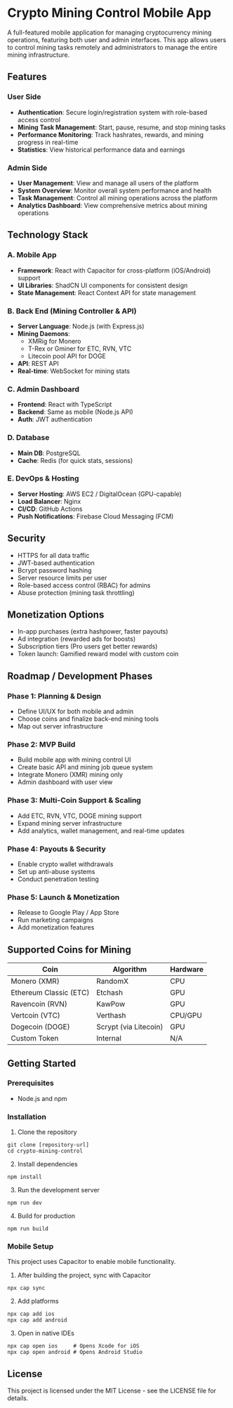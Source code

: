 
# Crypto Mining Control Mobile App

A full-featured mobile application for managing cryptocurrency mining operations, featuring both user and admin interfaces. This app allows users to control mining tasks remotely and administrators to manage the entire mining infrastructure.

## Features

### User Side
- **Authentication**: Secure login/registration system with role-based access control
- **Mining Task Management**: Start, pause, resume, and stop mining tasks
- **Performance Monitoring**: Track hashrates, rewards, and mining progress in real-time
- **Statistics**: View historical performance data and earnings

### Admin Side
- **User Management**: View and manage all users of the platform
- **System Overview**: Monitor overall system performance and health
- **Task Management**: Control all mining operations across the platform
- **Analytics Dashboard**: View comprehensive metrics about mining operations

## Technology Stack

### A. Mobile App
- **Framework**: React with Capacitor for cross-platform (iOS/Android) support
- **UI Libraries**: ShadCN UI components for consistent design
- **State Management**: React Context API for state management

### B. Back End (Mining Controller & API)
- **Server Language**: Node.js (with Express.js)
- **Mining Daemons**:
  - XMRig for Monero
  - T-Rex or Gminer for ETC, RVN, VTC
  - Litecoin pool API for DOGE
- **API**: REST API
- **Real-time**: WebSocket for mining stats

### C. Admin Dashboard
- **Frontend**: React with TypeScript
- **Backend**: Same as mobile (Node.js API)
- **Auth**: JWT authentication

### D. Database
- **Main DB**: PostgreSQL
- **Cache**: Redis (for quick stats, sessions)

### E. DevOps & Hosting
- **Server Hosting**: AWS EC2 / DigitalOcean (GPU-capable)
- **Load Balancer**: Nginx
- **CI/CD**: GitHub Actions
- **Push Notifications**: Firebase Cloud Messaging (FCM)

## Security
- HTTPS for all data traffic
- JWT-based authentication
- Bcrypt password hashing
- Server resource limits per user
- Role-based access control (RBAC) for admins
- Abuse protection (mining task throttling)

## Monetization Options
- In-app purchases (extra hashpower, faster payouts)
- Ad integration (rewarded ads for boosts)
- Subscription tiers (Pro users get better rewards)
- Token launch: Gamified reward model with custom coin

## Roadmap / Development Phases

### Phase 1: Planning & Design
- Define UI/UX for both mobile and admin
- Choose coins and finalize back-end mining tools
- Map out server infrastructure

### Phase 2: MVP Build
- Build mobile app with mining control UI
- Create basic API and mining job queue system
- Integrate Monero (XMR) mining only
- Admin dashboard with user view

### Phase 3: Multi-Coin Support & Scaling
- Add ETC, RVN, VTC, DOGE mining support
- Expand mining server infrastructure
- Add analytics, wallet management, and real-time updates

### Phase 4: Payouts & Security
- Enable crypto wallet withdrawals
- Set up anti-abuse systems
- Conduct penetration testing

### Phase 5: Launch & Monetization
- Release to Google Play / App Store
- Run marketing campaigns
- Add monetization features

## Supported Coins for Mining

| Coin | Algorithm | Hardware |
|------|-----------|----------|
| Monero (XMR) | RandomX | CPU |
| Ethereum Classic (ETC) | Etchash | GPU |
| Ravencoin (RVN) | KawPow | GPU |
| Vertcoin (VTC) | Verthash | CPU/GPU |
| Dogecoin (DOGE) | Scrypt (via Litecoin) | GPU |
| Custom Token | Internal | N/A |

## Getting Started

### Prerequisites
- Node.js and npm

### Installation

1. Clone the repository
```
git clone [repository-url]
cd crypto-mining-control
```

2. Install dependencies
```
npm install
```

3. Run the development server
```
npm run dev
```

4. Build for production
```
npm run build
```

### Mobile Setup

This project uses Capacitor to enable mobile functionality.

1. After building the project, sync with Capacitor
```
npx cap sync
```

2. Add platforms
```
npx cap add ios
npx cap add android
```

3. Open in native IDEs
```
npx cap open ios     # Opens Xcode for iOS
npx cap open android # Opens Android Studio
```

## License
This project is licensed under the MIT License - see the LICENSE file for details.
